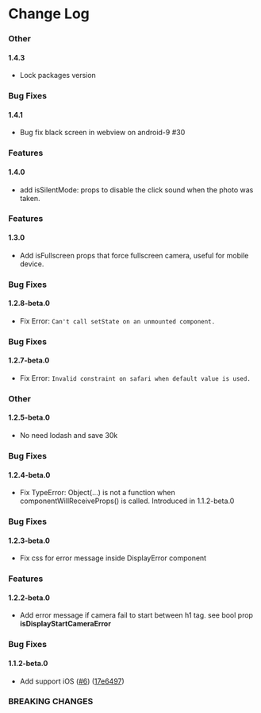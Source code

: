 # Change Log

### Other
#### 1.4.3
- Lock packages version

### Bug Fixes
#### 1.4.1
- Bug fix black screen in webview on android-9 #30

### Features
#### 1.4.0
- add isSilentMode: props to disable the click sound when the photo was taken.

### Features
#### 1.3.0
- Add isFullscreen props that force fullscreen camera, useful for mobile device.

### Bug Fixes
#### 1.2.8-beta.0
- Fix Error: `Can't call setState on an unmounted component.`

### Bug Fixes
#### 1.2.7-beta.0
- Fix Error: `Invalid constraint on safari when default value is used.`

### Other
#### 1.2.5-beta.0
- No need lodash and save 30k

### Bug Fixes
#### 1.2.4-beta.0
- Fix TypeError: Object(...) is not a function when componentWillReceiveProps() is called. Introduced in 1.1.2-beta.0

### Bug Fixes
#### 1.2.3-beta.0
- Fix css for error message inside DisplayError component

### Features
#### 1.2.2-beta.0
- Add error message if camera fail to start between h1 tag. see bool prop **isDisplayStartCameraError**

### Bug Fixes
#### 1.1.2-beta.0
- Add support iOS ([#6](https://github.com/MABelanger/react-html5-camera-photo/pull/6)) ([17e6497](https://github.com/MABelanger/react-html5-camera-photo/pull/6/commits/17e6497de174e23ffb54ddd9f1b7312a9ff45d4c))


### BREAKING CHANGES
